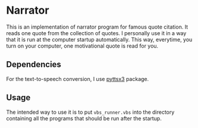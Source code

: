 # Narrator
This is an implementation of narrator program for famous quote citation. It reads one quote from the collection of quotes. I personally use it in a way that it is run at the computer startup automatically. This way, everytime, you turn on your computer, one motivational quote is read for you.

## Dependencies
For the text-to-speech conversion, I use [pyttsx3](https://pypi.org/project/pyttsx3/) package.

## Usage
The intended way to use it is to put `vbs_runner.vbs` into the directory containing all the programs that should be run after the startup.
